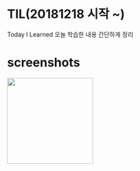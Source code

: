 # TIL(20181218 시작 ~)
Today I Learned 오늘 학습한 내용 간단하게 정리

screenshots
=================================================

<div>
<img src="https://user-images.githubusercontent.com/44331989/50150424-4b9de380-0301-11e9-9e79-41e6595fe8ba.png" width="200">  
</div>


